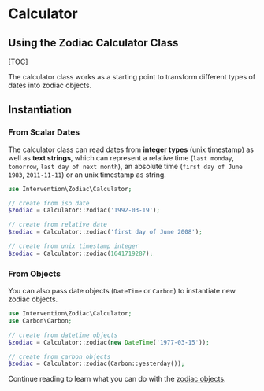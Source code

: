 # Calculator
## Using the Zodiac Calculator Class

[TOC]

The calculator class works as a starting point to transform different types of
dates into zodiac objects.

## Instantiation

### From Scalar Dates

The calculator class can read dates from **integer types** (unix timestamp) as
well as **text strings**, which can represent a relative time (`last monday`,
`tomorrow`, `last day of next month`), an absolute time (`first day of June 1983`,
`2011-11-11`) or an unix timestamp as string.

```php
use Intervention\Zodiac\Calculator;

// create from iso date
$zodiac = Calculator::zodiac('1992-03-19');

// create from relative date
$zodiac = Calculator::zodiac('first day of June 2008');

// create from unix timestamp integer
$zodiac = Calculator::zodiac(1641719287);
```

### From Objects

You can also pass date objects (`DateTime` or `Carbon`) to instantiate new zodiac objects.

```php
use Intervention\Zodiac\Calculator;
use Carbon\Carbon;

// create from datetime objects
$zodiac = Calculator::zodiac(new DateTime('1977-03-15'));

// create from carbon objects
$zodiac = Calculator::zodiac(Carbon::yesterday());
```

Continue reading to learn what you can do with the [zodiac objects](/v5/api/zodiac).
